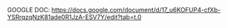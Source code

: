 GOOGLE DOC: https://docs.google.com/document/d/17_u6KOFUP4-cfXb-YSRrqzqNzK81ade0R1JzA-ESV7Y/edit?tab=t.0

